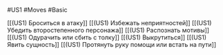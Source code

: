 #US1 #Moves #Basic 

[[(US1) Броситься в атаку]]
[[(US1) Избежать неприятностей]]
[[(US1) Убедить второстепенного персонажа]]
[[(US1) Распознать мотивы]]
[[(US1) Одурачить или сбить с толку]]
[[(US1) Выкрутиться]]
[[(US1) Явить сущность]]
[[(US1) Протянуть руку помощи или встать на пути]]